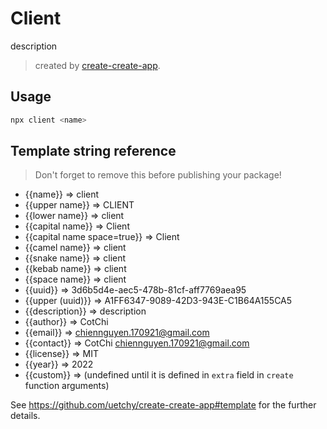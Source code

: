 # Client

description

> created by [create-create-app](https://github.com/uetchy/create-create-app).

## Usage

```bash
npx client <name>
```

## Template string reference

> Don't forget to remove this before publishing your package!

- {{name}} => client
- {{upper name}} => CLIENT
- {{lower name}} => client
- {{capital name}} => Client
- {{capital name space=true}} => Client
- {{camel name}} => client
- {{snake name}} => client
- {{kebab name}} => client
- {{space name}} => client
- {{uuid}} => 3d6b5d4e-aec5-478b-81cf-aff7769aea95
- {{upper (uuid)}} => A1FF6347-9089-42D3-943E-C1B64A155CA5
- {{description}} => description
- {{author}} => CotChi
- {{email}} => chiennguyen.170921@gmail.com
- {{contact}} => CotChi <chiennguyen.170921@gmail.com>
- {{license}} => MIT
- {{year}} => 2022
- {{custom}} =>  (undefined until it is defined in `extra` field in `create` function arguments)

See https://github.com/uetchy/create-create-app#template for the further details.
